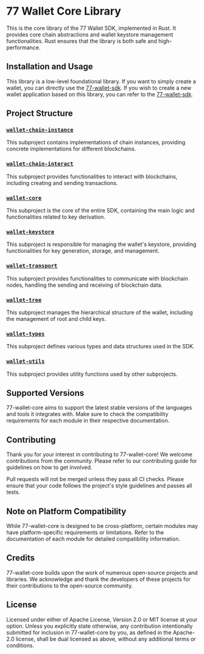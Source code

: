 # 77 Wallet Core Library

This is the core library of the 77 Wallet SDK, implemented in Rust. It provides core chain abstractions and wallet keystore management functionalities. Rust ensures that the library is both safe and high-performance.

## Installation and Usage

This library is a low-level foundational library. If you want to simply create a wallet, you can directly use the [77-wallet-sdk](https://github.com/77-wallet/77-wallet-sdk). If you wish to create a new wallet application based on this library, you can refer to the [77-wallet-sdk](https://github.com/77-wallet/77-wallet-sdk).


## Project Structure

### [`wallet-chain-instance`](wallet-chain-instance)

This subproject contains implementations of chain instances, providing concrete implementations for different blockchains.

### [`wallet-chain-interact`](wallet-chain-interact)

This subproject provides functionalities to interact with blockchains, including creating and sending transactions.

### [`wallet-core`](wallet-core)

This subproject is the core of the entire SDK, containing the main logic and functionalities related to key derivation.

### [`wallet-keystore`](wallet-keystore)

This subproject is responsible for managing the wallet's keystore, providing functionalities for key generation, storage, and management.

### [`wallet-transport`](wallet-transport)

This subproject provides functionalities to communicate with blockchain nodes, handling the sending and receiving of blockchain data.

### [`wallet-tree`](wallet-tree)

This subproject manages the hierarchical structure of the wallet, including the management of root and child keys.

### [`wallet-types`](wallet-types)

This subproject defines various types and data structures used in the SDK.

### [`wallet-utils`](wallet-utils)

This subproject provides utility functions used by other subprojects.

## Supported Versions
77-wallet-core aims to support the latest stable versions of the languages and tools it integrates with. Make sure to check the compatibility requirements for each module in their respective documentation.

## Contributing
Thank you for your interest in contributing to 77-wallet-core! We welcome contributions from the community. Please refer to our contributing guide for guidelines on how to get involved.

Pull requests will not be merged unless they pass all CI checks. Please ensure that your code follows the project's style guidelines and passes all tests.

## Note on Platform Compatibility
While 77-wallet-core is designed to be cross-platform, certain modules may have platform-specific requirements or limitations. Refer to the documentation of each module for detailed compatibility information.

## Credits
77-wallet-core builds upon the work of numerous open-source projects and libraries. We acknowledge and thank the developers of these projects for their contributions to the open-source community.

## License
Licensed under either of Apache License, Version 2.0 or MIT license at your option. Unless you explicitly state otherwise, any contribution intentionally submitted for inclusion in 77-wallet-core by you, as defined in the Apache-2.0 license, shall be dual licensed as above, without any additional terms or conditions.

